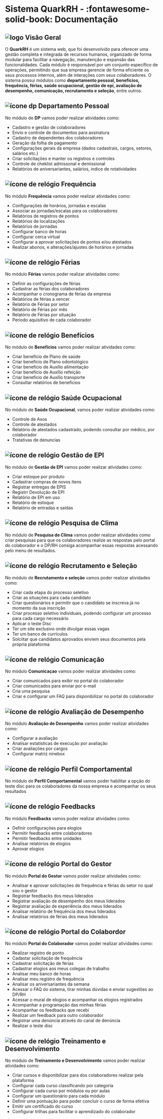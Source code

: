 # **Sistema QuarkRH** - <span class="icon_book icon_default_size">:fontawesome-solid-book:</span> **Documentação**

## <img src="./assets/img/logo_default.png" alt="logo" class="icon_dp icon_default_size" />  **Visão Geral**

O **QuarkRH** é um sistema web, que foi desenvolvido para oferecer uma gestão completa e integrada de recursos humanos, organizado de forma modular para facilitar a navegação, manutenção e expansão das funcionalidades. Cada módulo é responsável por um conjunto específico de operações, permitindo que sua empresa gerencie de forma eficiente os seus processos internos, além de interações com seus colaboradores. O sistema possui módulos como **departamento pessoal, benefícios, frequência, férias, saúde ocupacional, gestão de epi, avaliação de desempenho, comunicação, recrutamento e seleção**, entre outros.

## <img src="./assets/img/dp.svg" alt="ícone dp" class="icon_default_size" />  **Departamento Pessoal**

No módulo de **DP** vamos poder realizar atividades como:

- Cadastro e gestão de colaboradores
- Envio e controle de documentos para assinatura
- Cadastro de dependentes dos colaboradores
- Geração da folha de pagamento
- Configurações gerais da empresa (dados cadastrais, cargos, setores, salários etc.)
- Criar solicitações e manter os registros e controles
- Controle de cheklist admissonal e demissional
- Relatórios de aniversariantes, salários, indice de rotatividades

## <img src="./assets/img/frequencia.svg" alt="ícone de relógio" class="icon_default_size" /> **Frequência**


No módulo **Frequência**  vamos poder realizar atividades como:

- Configurações de horários, jornadas e escalas
- Associar as jornadas/escalas para os colaboradores
- Relatórios de registros de pontos
- Relatórios de localizações
- Relatórios de jornadas
- Configurar banco de horas
- Configurar cerca virtual
- Configurar a aprovar solicitações de pontos e/ou atestados
- Realizar abonos, e alterações/ajustes de horários e jornadas

## <img src="./assets/img/ferias.svg" alt="ícone de relógio" class="icon_default_size" /> **Férias**

No módulo **Férias** vamos poder realizar atividades como:

- Definir as configurações de férias
- Cadastrar as férias dos colaboradores
- Acompanhar o cronograma de férias da empresa
- Relatórios de férias a vencer
- Relatório de Férias por setor
- Relatório de Férias por mês
- Relatório de Férias por situação
- Período aquisitivo de cada colaborador

## <img src="./assets/img/beneficios.svg" alt="ícone de relógio" class="icon_default_size" /> **Benefícios**
No módulo de **Benefícios** vamos poder realizar atividades como:

- Criar benefício de Plano de saúde
- Criar benefício de Plano odontológico
- Criar benefício de Auxílio alimentação
- Criar benefício de Auxílio refeição
- Criar benefício de Auxílio transporte
- Consultar relatórios de benefícios


## <img src="./assets/img/saude.svg" alt="ícone de relógio" class="icon_default_size" /> **Saúde Ocupacional**

No módulo de **Saúde Ocupacional**, vamos poder realizar atividades como:

- Controle de Asos
- Controle de atestados
- Relatório de atestados cadastrado, podendo consultar por médico, por colaborador
- Tratativas de denuncias

## <img src="./assets/img/gestao_epi.svg" alt="ícone de relógio" class="icon_default_size" /> **Gestão de EPI**

No módulo de **Gestão de EPI** vamos poder realizar atividades como:

- Criar estoque por produto
- Cadastrar compras de novos itens
- Registrar entregas de EPIS
- Registrr Devolução de EPI
- Relatório de EPI em uso
- Relatório de estoque 
- Relatório de entradas e saídas

## <img src="./assets/img/pesquisa_clima.svg" alt="ícone de relógio" class="icon_default_size" /> **Pesquisa de Clima**

No módulo de **Pesquisa de Clima** vamos poder realizar atividades como criar pesquisas para que os colaboradores realize as respostas pelo portal do colaborador e o DP/RH consiga acompanhar essas respostas acessando pelo menu de resultados.

## <img src="./assets/img/recrutamento.svg" alt="ícone de relógio" class="icon_default_size" /> **Recrutamento e Seleção**

No módulo de **Recrutamento e seleção** vamos poder realizar atividades como:

- Criar cada etapa do processo seletivo
- Criar as situações para cada candidato
- Criar questionários e permitir que o candidato se inscreva já no momento da sua inscrição
- Criar processo seletivo individuais, podendo configurar um processo para cada cargo necessário
- Aplicar o teste Disc
- Ter um site exclusivo onde divulgar essas vagas
- Ter um banco de currículos
- Solciitar que candidatos aprovados enviem seus documentos pela própria plataforma

## <img src="./assets/img/comunicacao.svg" alt="ícone de relógio" class="icon_default_size" /> **Comunicação**

No módulo **Comunicaçao** vamos poder realizar atividades como:

- Criar comunicados para exibir no portal do colaborador
- Criar comunicados para enviar por e-mail
- Cria uma pesquisa
- Criar e configurar um FAQ para disponibilizar no portal do colaborador

## <img src="./assets/img/avaliacao.svg" alt="ícone de relógio" class="icon_default_size" /> **Avaliação de Desempenho**

No módulo **Avaliação de Desempenho** vamos poder realizar atividades como:

- Configurar a avaliação
- Analisar estatísticas de execução por avaliação
- Criar avaliações por cargos
- Configurar matriz ninebox

## <img src="./assets/img/disc-icon.png" alt="ícone de relógio" class="icon_default_size" /> **Perfil Comportamental**

No módulo de **Perfil Comportamental** vamos poder habilitar a opção do teste disc para os colaboradores da nossa empresa e acompanhar os seus resultados

## <img src="./assets/img/feedback.svg" alt="ícone de relógio" class="icon_default_size" /> **Feedbacks**

No módulo **Feedbacks** vamos poder realizar atividades como:

- Definir configurações para elogíos
- Permitir feedbacks entre colaboradores
- Permitir feedbacks entre unidades
- Analisar relatórios de elogios
- Aprovar elogios

## <img src="./assets/img/gestor.svg" alt="ícone de relógio" class="icon_default_size" /> **Portal do Gestor**

No módulo **Portal do Gestor** vamos poder realizar atividades como:

- Analisar e aprovar solicitações de frequência e férias do setor no qual sou o gestor
- Registrar feedbacks dos meus liderados
- Registrar avaliação de desempenho dos meus liderados
- Registrar avaliação de experiência dos meus liderados
- Analisar relatório de frequência dos meus liderados
- Analisar relatórios de férias dos meus liderados

## <img src="./assets/img/colaborador.svg" alt="ícone de relógio" class="icon_default_size" /> **Portal do Colabordor**

No módulo **Portal do Colaborador** vamos poder realizar atividades como:

- Realizar registro de ponto
- Cadastar solicitação de frequência
- Cadastrar solicitação de férias
- Cadastrar elogios aos meus colegas de trabalho 
- Analisar meu banco de horas
- Analisar meu registro de frequência
- Analisar os aniversariantes da semana
- Acessar o FAQ do sistema, tirar minhas dúvidas e enviar sugestões ao DP/RH
- Acessar o mural de elogios e acompanhar os elogios registrados
- Acompanhar a programação das minhas férias 
- Acompanhar os feedbacks que recebi
- Realizar um feedback para outro colaborador
- Registrar uma denúncia através do canal de denúncia
- Realizar o teste disc


## <img src="./assets/img/treinamento-desenvolvimento.svg" alt="ícone de relógio" class="icon_default_size" /> **Treinamento e Desenvolvimento**

No módulo de **Treinamento e Desenvolvimento** vamos poder realizar atividades como:

- Criar cursos e disponibilizar para dos colaboradores realizar pela plataforma
- Configurar cada curso classificando por categoria
- Configurar cada curso por módulos ou por aulas
- Configurar um questíonário para cada módulo
- Definir uma pontuação para poder concluir o curso de forma efetiva
- Emitir um certificado do curso
- Configurar trilhas para facilitar o aprendizado do colaborador
